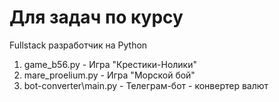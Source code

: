 # Для задач по курсу
Fullstack разработчик на Python

1. game_b56.py - Игра "Крестики-Нолики"
2. mare_proelium.py - Игра "Морской бой"
3. bot-converter\main.py - Телеграм-бот - конвертер валют
